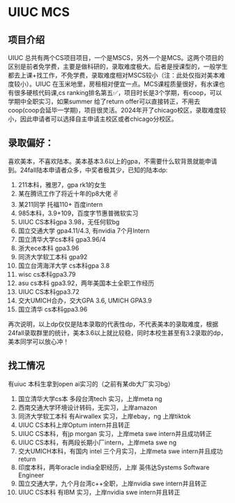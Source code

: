 
# UIUC MCS

## 项目介绍


UIUC 总共有两个CS项目项目，一个是MSCS，另外一个是MCS。这两个项目的区别是前者免学费，主要是做科研的，录取难度极大。后者是授课型的，一般学生都去上课+找工作，不免学费，录取难度相对MSCS较小（注：此处仅指对美本难度较小）。UIUC 在玉米地里，房租相对便宜一点。MCS课程质量很好，有水课也有很多硬核代码课,cs ranking排名第五✅，项目时长是3个学期，有coop，可以学期中全职实习，如果summer 给了return offer可以直接转正，不用去coop(coop会延毕一学期)，项目很灵活。2024年开了chicago校区，录取难度较小，因此申请者可以选择自主申请主校区或者chicago分校区。

## 录取偏好：
喜欢美本，不喜欢陆本。美本基本3.6以上的gpa，不需要什么软背景就能申请到。24fall陆本申请者众多，中奖者极其少，已知的陆本dp:
1. 211本科，雅思7，gpa rk1的女生
2. 某在腾讯工作了将近十年的p8大佬 ✌️
3. 某211同学 托福110+ 百度intern
4. 985本科，3.9+109，百度字节惠普微软实习
5. UIUC CS本科gpa 3.98，无任何软bg
6. 国立交通大学 gpa4.11/4.3, 有nvidia 7个月Intern
7. 国立清华大学cs本科 gpa3.96/4
8. 浙大ece本科 gpa3.96
9. 同济大学软工本科 gpa92
10. 国立台湾海洋大学 cs本科gpa 3.8
11. wisc cs本科gpa3.79
12. asu cs本科 gpa3.92，两年美国本土全职工作经历
13. UIUC CS本科gpa3.72
14. 交大UMICH合办，交大GPA 3.6, UMICH GPA3.9
15. 国立清华 cs本科gpa3.96

再次说明，以上dp仅仅是陆本录取的代表性dp，不代表美本的录取难度，根据24fall录取群里的统计，美本3.6以上就比较稳，同时本校生甚至有3.2录取的dp，美本同学可以放心冲！

## 找工情况
有uiuc 本科生拿到open ai实习的（之前有某db大厂实习bg）

1. 国立清华大学cs本 多段台湾tech 实习，上岸meta ng
2. 西南交通大学环境设计转码，无实习，上岸amazon
3. 同济大学软工本科  有Airwallex 实习，上岸ebay，ng 上岸tiktok
4. UIUC CS本科上岸Optum intern并且转正
5. UIUC CS本科，有jp morgan 实习，上岸meta swe intern并且成功转正
6. UIUC CS本科，有两段长期小厂intern，上岸meta swe ng
7. 交大UMICH本科，有国内 intel  三个月实习，上岸meta swe intern并且成功return
8. 印度本科，两年oracle india全职经历，上岸 英伟达Systems Software Engineer
9. 国立交通大学，九个月台湾c++全职，上岸nvidia swe intern并且转正
10. UIUC CS本科 有IBM 实习，上岸nvidia swe intern并且转正